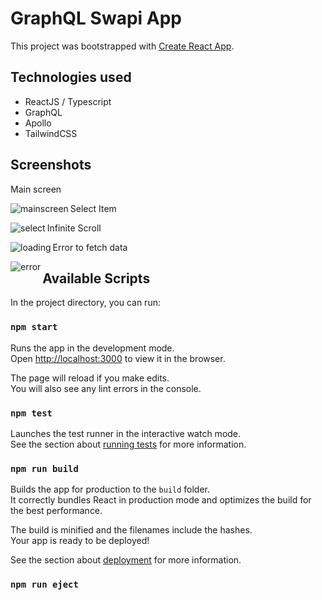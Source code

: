 # GraphQL Swapi App

This project was bootstrapped with [Create React App](https://github.com/facebook/create-react-app).

## Technologies used

- ReactJS / Typescript
- GraphQL
- Apollo
- TailwindCSS

## Screenshots

Main screen

<p><img align="left" src="https://firebasestorage.googleapis.com/v0/b/greenbot-e9d72.appspot.com/o/start.png?alt=media&token=2a6b4010-325f-4fda-aee6-d2c39f690686" alt="mainscreen" /></p>

Select Item

<p><img align="left" src="https://firebasestorage.googleapis.com/v0/b/greenbot-e9d72.appspot.com/o/select.png?alt=media&token=6a839e9e-dc24-4487-b9f2-4636c1903944" alt="select" /></p>

Infinite Scroll

<p><img align="left" src="https://firebasestorage.googleapis.com/v0/b/greenbot-e9d72.appspot.com/o/infinitescroll.png?alt=media&token=302456b8-a64d-47eb-bfdf-e751843cf8a6" alt="loading" /></p>

Error to fetch data

<p><img align="left" src="https://firebasestorage.googleapis.com/v0/b/greenbot-e9d72.appspot.com/o/onerror.png?alt=media&token=8682ed65-847b-443e-9b53-0018e2393791" alt="error" /></p>

## Available Scripts

In the project directory, you can run:

### `npm start`

Runs the app in the development mode.\
Open [http://localhost:3000](http://localhost:3000) to view it in the browser.

The page will reload if you make edits.\
You will also see any lint errors in the console.

### `npm test`

Launches the test runner in the interactive watch mode.\
See the section about [running tests](https://facebook.github.io/create-react-app/docs/running-tests) for more information.

### `npm run build`

Builds the app for production to the `build` folder.\
It correctly bundles React in production mode and optimizes the build for the best performance.

The build is minified and the filenames include the hashes.\
Your app is ready to be deployed!

See the section about [deployment](https://facebook.github.io/create-react-app/docs/deployment) for more information.

### `npm run eject`

